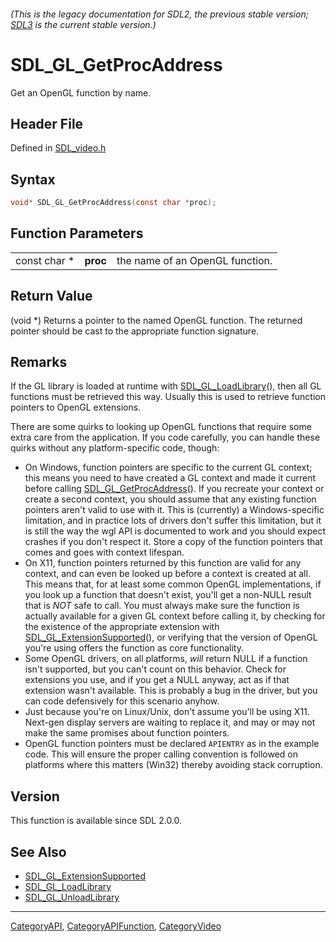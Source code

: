 ###### (This is the legacy documentation for SDL2, the previous stable version; [SDL3](https://wiki.libsdl.org/SDL3/) is the current stable version.)
# SDL_GL_GetProcAddress

Get an OpenGL function by name.

## Header File

Defined in [SDL_video.h](https://github.com/libsdl-org/SDL/blob/SDL2/include/SDL_video.h)

## Syntax

```c
void* SDL_GL_GetProcAddress(const char *proc);
```

## Function Parameters

|              |          |                                 |
| ------------ | -------- | ------------------------------- |
| const char * | **proc** | the name of an OpenGL function. |

## Return Value

(void *) Returns a pointer to the named OpenGL function. The returned
pointer should be cast to the appropriate function signature.

## Remarks

If the GL library is loaded at runtime with
[SDL_GL_LoadLibrary](SDL_GL_LoadLibrary)(), then all GL functions must be
retrieved this way. Usually this is used to retrieve function pointers to
OpenGL extensions.

There are some quirks to looking up OpenGL functions that require some
extra care from the application. If you code carefully, you can handle
these quirks without any platform-specific code, though:

- On Windows, function pointers are specific to the current GL context;
  this means you need to have created a GL context and made it current
  before calling [SDL_GL_GetProcAddress](SDL_GL_GetProcAddress)(). If you
  recreate your context or create a second context, you should assume that
  any existing function pointers aren't valid to use with it. This is
  (currently) a Windows-specific limitation, and in practice lots of
  drivers don't suffer this limitation, but it is still the way the wgl API
  is documented to work and you should expect crashes if you don't respect
  it. Store a copy of the function pointers that comes and goes with
  context lifespan.
- On X11, function pointers returned by this function are valid for any
  context, and can even be looked up before a context is created at all.
  This means that, for at least some common OpenGL implementations, if you
  look up a function that doesn't exist, you'll get a non-NULL result that
  is _NOT_ safe to call. You must always make sure the function is actually
  available for a given GL context before calling it, by checking for the
  existence of the appropriate extension with
  [SDL_GL_ExtensionSupported](SDL_GL_ExtensionSupported)(), or verifying
  that the version of OpenGL you're using offers the function as core
  functionality.
- Some OpenGL drivers, on all platforms, *will* return NULL if a function
  isn't supported, but you can't count on this behavior. Check for
  extensions you use, and if you get a NULL anyway, act as if that
  extension wasn't available. This is probably a bug in the driver, but you
  can code defensively for this scenario anyhow.
- Just because you're on Linux/Unix, don't assume you'll be using X11.
  Next-gen display servers are waiting to replace it, and may or may not
  make the same promises about function pointers.
- OpenGL function pointers must be declared `APIENTRY` as in the example
  code. This will ensure the proper calling convention is followed on
  platforms where this matters (Win32) thereby avoiding stack corruption.

## Version

This function is available since SDL 2.0.0.

## See Also

- [SDL_GL_ExtensionSupported](SDL_GL_ExtensionSupported)
- [SDL_GL_LoadLibrary](SDL_GL_LoadLibrary)
- [SDL_GL_UnloadLibrary](SDL_GL_UnloadLibrary)

----
[CategoryAPI](CategoryAPI), [CategoryAPIFunction](CategoryAPIFunction), [CategoryVideo](CategoryVideo)

